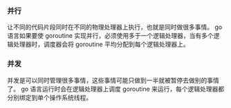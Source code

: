 ### 并行

让不同的代码片段同时在不同的物理处理器上执行，也就是同时做很多事情。
go 语言如果要使 goroutine 实现并行，必须使用多于一个逻辑处理器，当有多个逻辑处理器时，调度器会将 goroutine 平均分配到每个逻辑处理器上。

### 并发

并发是可以同时管理很多事情，这些事情可能只做到一半就被暂停去做别的事情了。
go 语言运行时会在逻辑处理器上调度 goroutine 来运行，每个逻辑处理器都分别绑定到单个操作系统线程。
